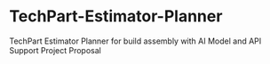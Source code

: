 # TechPart-Estimator-Planner
TechPart Estimator Planner for build assembly with AI Model and API Support Project Proposal
